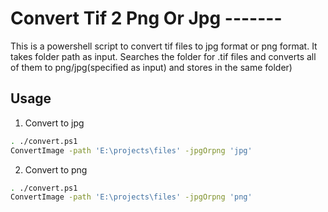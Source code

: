 # Convert Tif 2 Png Or Jpg -------
This is a powershell script to convert tif files to jpg format or png format. It takes folder path as input. Searches the folder for .tif files and converts all of them to png/jpg(specified as input) and stores in the same folder)

## Usage

1. Convert to jpg

```bash
. ./convert.ps1   
ConvertImage -path 'E:\projects\files' -jpgOrpng 'jpg' 
```

2. Convert to png

```bash
. ./convert.ps1   
ConvertImage -path 'E:\projects\files' -jpgOrpng 'png'
```
